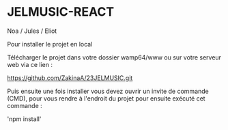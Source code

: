 # JELMUSIC-REACT

Noa / Jules / Eliot

Pour installer le projet en local

Télécharger le projet dans votre dossier wamp64/www ou sur votre serveur web via ce lien :

https://github.com/ZakinaA/23JELMUSIC.git

Puis ensuite une fois installer vous devez ouvrir un invite de commande (CMD),
pour vous rendre à l'endroit du projet pour ensuite exécuté cet commande :

'npm install'


